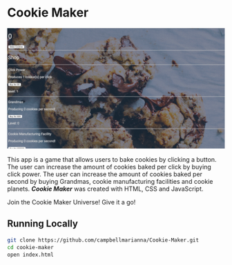 # Cookie Maker
![Make Cookies Project Image](makeCookieProjectImage.png)

This app is a game that allows users to bake cookies by clicking a button. The user can increase the amount of cookies baked per click by buying click power. The user can increase the amount of cookies baked per second by buying Grandmas, cookie manufacturing facilities and cookie planets.
**_Cookie Maker_** was created with HTML, CSS and JavaScript.

Join the Cookie Maker Universe! Give it a go!

## Running Locally

```sh
git clone https://github.com/campbellmarianna/Cookie-Maker.git
cd cookie-maker
open index.html
```
